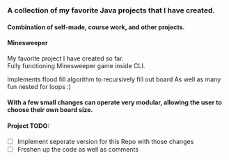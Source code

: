 ### A collection of my favorite Java projects that I have created.  
#### Combination of self-made, course work, and other projects.  
  
  
#### Minesweeper  

My favorite project I have created so far.  
Fully functioning Minesweeper game inside CLI.  

Implements flood fill algorithm to recursively fill out board 
As well as many fun nested for loops :)  

#### With a few small changes can operate very modular, allowing the user to choose their own board size.  

#### Project TODO: 
- [ ] Implement seperate version for this Repo with those changes  
- [ ] Freshen up the code as well as comments  